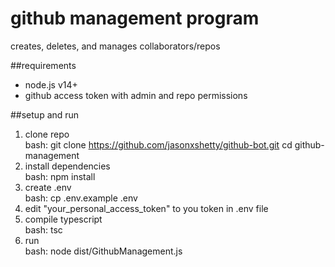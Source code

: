 # github management program

creates, deletes, and manages collaborators/repos

##requirements
- node.js v14+
- github access token with admin and repo permissions

##setup and run
1. clone repo\
   bash:
   git clone https://github.com/jasonxshetty/github-bot.git
   cd github-management
2. install dependencies\
    bash: npm install
3. create .env\
    bash: cp .env.example .env
4. edit "your_personal_access_token" to you token in .env file
5. compile typescript\
    bash: tsc
7. run\
    bash: node dist/GithubManagement.js
